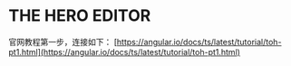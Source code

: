 # THE HERO EDITOR

官网教程第一步，连接如下：
[https://angular.io/docs/ts/latest/tutorial/toh-pt1.html](https://angular.io/docs/ts/latest/tutorial/toh-pt1.html)


